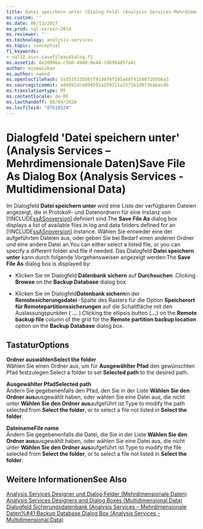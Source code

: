 ```yaml
---
title: Datei speichern unter (Dialog Feld) (Analysis Services-Mehrdimensionale Daten) | Microsoft-Dokumentation
ms.custom: ''
ms.date: 06/13/2017
ms.prod: sql-server-2014
ms.reviewer: ''
ms.technology: analysis-services
ms.topic: conceptual
f1_keywords:
- sql12.asvs.savefileasdialog.f1
ms.assetid: 8e2099ba-c5b0-4940-8e48-7d696485fa4c
author: minewiskan
ms.author: owend
ms.openlocfilehash: 5a353533556ff91d976f195a68f4154871b556a3
ms.sourcegitcommit: ad4d92dce894592a259721a1571b1d8736abacdb
ms.translationtype: MT
ms.contentlocale: de-DE
ms.lasthandoff: 08/04/2020
ms.locfileid: "87610124"
---
```

# <a name="save-file-as-dialog-box-analysis-services---multidimensional-data"></a><span data-ttu-id="77b8b-102">Dialogfeld 'Datei speichern unter' (Analysis Services – Mehrdimensionale Daten)</span><span class="sxs-lookup"><span data-stu-id="77b8b-102">Save File As Dialog Box (Analysis Services - Multidimensional Data)</span></span>
  <span data-ttu-id="77b8b-103">Im Dialogfeld **Datei speichern unter** wird eine Liste der verfügbaren Dateien angezeigt, die in Protokoll- und Datenordnern für eine Instanz von [!INCLUDE[ssASnoversion](../includes/ssasnoversion-md.md)] definiert sind.</span><span class="sxs-lookup"><span data-stu-id="77b8b-103">The **Save File As** dialog box displays a list of available files in log and data folders defined for an [!INCLUDE[ssASnoversion](../includes/ssasnoversion-md.md)] instance.</span></span> <span data-ttu-id="77b8b-104">Wählen Sie entweder eine der aufgeführten Dateien aus, oder geben Sie bei Bedarf einen anderen Ordner und eine andere Datei an.</span><span class="sxs-lookup"><span data-stu-id="77b8b-104">You can either select a listed file, or you can specify a different folder and file if needed.</span></span> <span data-ttu-id="77b8b-105">Das Dialogfeld **Datei speichern unter** kann durch folgende Vorgehensweisen angezeigt werden:</span><span class="sxs-lookup"><span data-stu-id="77b8b-105">The **Save File As** dialog box is displayed by:</span></span>  
  
-   <span data-ttu-id="77b8b-106">Klicken Sie im Dialogfeld **Datenbank sichern** auf **Durchsuchen** .</span><span class="sxs-lookup"><span data-stu-id="77b8b-106">Clicking **Browse** on the **Backup Database** dialog box.</span></span>  
  
-   <span data-ttu-id="77b8b-107">Klicken Sie im Dialogfeld**Datenbank sichern**in der **Remotesicherungsdatei** -Spalte des Rasters für die Option **Speicherort für Remotepartitionssicherungen** auf die Schaltfläche mit den Auslassungspunkten ( **...** ).</span><span class="sxs-lookup"><span data-stu-id="77b8b-107">Clicking the ellipsis button (**...**) on the **Remote backup file** column of the grid for the **Remote partition backup location** option on the **Backup Database** dialog box.</span></span>  
  
## <a name="options"></a><span data-ttu-id="77b8b-108">Tastatur</span><span class="sxs-lookup"><span data-stu-id="77b8b-108">Options</span></span>  
 <span data-ttu-id="77b8b-109">**Ordner auswählen**</span><span class="sxs-lookup"><span data-stu-id="77b8b-109">**Select the folder**</span></span>  
 <span data-ttu-id="77b8b-110">Wählen Sie einen Ordner aus, um für **Ausgewählter Pfad** den gewünschten Pfad festzulegen.</span><span class="sxs-lookup"><span data-stu-id="77b8b-110">Select a folder to set **Selected path** to the desired path.</span></span>  
  
 <span data-ttu-id="77b8b-111">**Ausgewählter Pfad**</span><span class="sxs-lookup"><span data-stu-id="77b8b-111">**Selected path**</span></span>  
 <span data-ttu-id="77b8b-112">Ändern Sie gegebenenfalls den Pfad, den Sie in der Liste **Wählen Sie den Ordner aus**ausgewählt haben, oder wählen Sie eine Datei aus, die nicht unter **Wählen Sie den Ordner aus**aufgeführt ist.</span><span class="sxs-lookup"><span data-stu-id="77b8b-112">Type to modify the path selected from **Select the folder**, or to select a file not listed in **Select the folder**.</span></span>  
  
 <span data-ttu-id="77b8b-113">**Dateiname**</span><span class="sxs-lookup"><span data-stu-id="77b8b-113">**File name**</span></span>  
 <span data-ttu-id="77b8b-114">Ändern Sie gegebenenfalls die Datei, die Sie in der Liste **Wählen Sie den Ordner aus**ausgewählt haben, oder wählen Sie eine Datei aus, die nicht unter **Wählen Sie den Ordner aus**aufgeführt ist.</span><span class="sxs-lookup"><span data-stu-id="77b8b-114">Type to modify the file selected from **Select the folder**, or to select a file not listed in **Select the folder**.</span></span>  
  
## <a name="see-also"></a><span data-ttu-id="77b8b-115">Weitere Informationen</span><span class="sxs-lookup"><span data-stu-id="77b8b-115">See Also</span></span>  
 <span data-ttu-id="77b8b-116">[Analysis Services Designer und Dialog Felder &#40;Mehrdimensionale Daten&#41;](analysis-services-designers-and-dialog-boxes-multidimensional-data.md) </span><span class="sxs-lookup"><span data-stu-id="77b8b-116">[Analysis Services Designers and Dialog Boxes &#40;Multidimensional Data&#41;](analysis-services-designers-and-dialog-boxes-multidimensional-data.md) </span></span>  
 [<span data-ttu-id="77b8b-117">Dialogfeld Sicherungsdatenbank &#40;Analysis Services – Mehrdimensionale Daten%#41;</span><span class="sxs-lookup"><span data-stu-id="77b8b-117">Backup Database Dialog Box &#40;Analysis Services - Multidimensional Data&#41;</span></span>](backup-database-dialog-box-analysis-services-multidimensional-data.md)  
  
  
